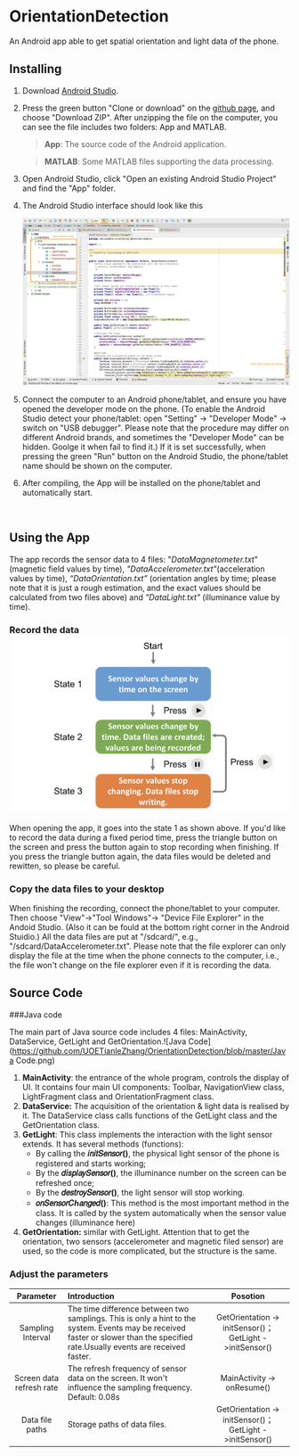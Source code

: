 # OrientationDetection

An Android app able to get spatial orientation and light data of the phone. 

## Installing

1. Download [Android Studio](https://developer.android.com/studio/). 

2. Press the green button "Clone or download" on the [github page](https://github.com/UOETianleZhang/OrientationDetection), and choose "Download ZIP". After unzipping the file on the computer, you can see the file includes two folders: App and MATLAB.

   > **App**: The source code of the Android application.

   > **MATLAB**: Some MATLAB files supporting the data processing.

3. Open Android Studio, click "Open an existing Android Studio Project" and find the "App" folder. 

4. The Android Studio interface should look like this

   ![Android Studio](https://github.com/UOETianleZhang/OrientationDetection/blob/master/Android%20Studio.png)

5. Connect the computer to an Android phone/tablet, and ensure you have opened the developer mode on the phone. (To enable the Android Studio detect your phone/tablet: open "Setting" -> "Developer Mode" -> switch on "USB debugger". Please note that the procedure may differ on different Android brands, and sometimes the "Developer Mode" can be hidden. Goolge it when fail to find it.) If it is set successfully, when pressing the green "Run" button on the Android Studio, the phone/tablet name should be shown on the computer.

6. After compiling, the App will be installed on the phone/tablet and automatically start.

   ​

## Using the App

The app records the sensor data to 4 files: "*DataMagnetometer.txt*" (magnetic field values by time), *"DataAccelerometer.txt"*(acceleration values by time), *“DataOrientation.txt”* (orientation angles by time; please note that it is just a rough estimation, and the exact values should be calculated from two files above) and *"DataLight.txt"* (illuminance value by time). 

### Record the data![Start:Pause](https://github.com/UOETianleZhang/OrientationDetection/blob/master/Start:Pause.png)

When opening the app, it goes into the state 1 as shown above. If you'd like to record the data during a fixed period time, press the triangle button on the screen and press the button again to stop recording when finishing. If you press the triangle button again, the data files would be deleted and rewitten, so please be careful.

### Copy the data files to your desktop

When finishing the recording, connect the phone/tablet to your computer. Then  choose "View"->"Tool Windows"-> "Device File Explorer" in the Andoid Studio. (Also it can be fould at the bottom right corner in the Android Stuidio.) All the data files are put at "/sdcard/", e.g., "/sdcard/DataAccelerometer.txt". Please note that the file explorer can only display the file at the time when the phone connects to the computer, i.e., the file won't change on the file explorer even if it is recording the data.



## Source Code

###Java code

The main part of Java source code includes 4 files: MainActivity, DataService, GetLight and GetOrientation.![Java Code](https://github.com/UOETianleZhang/OrientationDetection/blob/master/Java Code.png)

1. **MainActivity**: the entrance of the whole program, controls the display of UI. It contains four main UI components: Toolbar, NavigationView class, LightFragment class and OrientationFragment class.
2. **DataService:** The acquisition of the orientation & light data is realised by it. The DataService class calls functions of the GetLight class and the GetOrientation class.
3. **GetLight**: This class implements the interaction with the light sensor extends. It has several methods (functions): 
   - By calling the **𝑖𝑛𝑖𝑡𝑆𝑒𝑛𝑠𝑜𝑟()**, the physical light sensor of the phone is registered and starts working;
   - By the **𝑑𝑖𝑠𝑝𝑙𝑎𝑦𝑆𝑒𝑛𝑠𝑜𝑟()**, the illuminance number on the screen can be refreshed once; 
   - By the **𝑑𝑒𝑠𝑡𝑟𝑜𝑦𝑆𝑒𝑛𝑠𝑜𝑟()**, the light sensor will stop working. 
   - **𝑜𝑛𝑆𝑒𝑛𝑠𝑜𝑟𝐶ℎ𝑎𝑛𝑔𝑒𝑑()**: This method is the most important method in the class. It is called by the system automatically when the sensor value changes (illuminance here)
4. **GetOrientation:** similar with GetLight. Attention that to get the orientation, two sensors (accelerometer and magnetic filed sensor) are used, so the code is more complicated, but the structure is the same.

### Adjust the parameters

|          Parameter          | Introduction                             |                 Posotion                 |
| :-------------------------: | :--------------------------------------- | :--------------------------------------: |
|      Sampling Interval      | The time difference between two samplings. This is only a hint to the system. Events may be received faster or slower than the specified rate.Usually events are received faster. | GetOrientation  -> initSensor()；   GetLight ->initSensor() |
| Screen data    refresh rate | The refresh frequency of sensor data on the screen. It won't influence the sampling frequency. Default: 0.08s |        MainActivity -> onResume()        |
|       Data file paths       | Storage paths of data files.             | GetOrientation  -> initSensor()；   GetLight ->initSensor() |